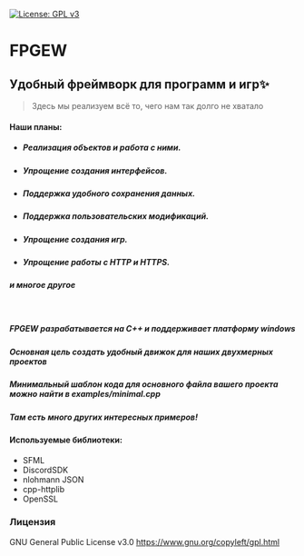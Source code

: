 [![License: GPL v3](https://img.shields.io/badge/License-GPLv3-blue.svg)](https://www.gnu.org/licenses/gpl-3.0)

# FPGEW
## Удобный фреймворк для программ и игр✨
>Здесь мы реализуем всё то, чего нам так долго не хватало

#### Наши планы:
- ##### Реализация объектов и работа с ними.
- ##### Упрощение создания интерфейсов.
- ##### Поддержка удобного сохранения данных.
- ##### Поддержка пользовательских модификаций.
- ##### Упрощение создания игр.
- ##### Упрощение работы с HTTP и HTTPS.
##### *и многое другое*

<br>

##### FPGEW разрабатывается на C++ и поддерживает платформу windows

##### Основная цель создать *удобный движок для наших двухмерных проектов*

##### **Минимальный шаблон кода для основного файла вашего проекта можно найти в examples/minimal.cpp**

##### **Там есть много других интересных примеров!**

#### Используемые библиотеки:
- SFML
- DiscordSDK
- nlohmann JSON
- cpp-httplib
- OpenSSL

### Лицензия
GNU General Public License v3.0
https://www.gnu.org/copyleft/gpl.html
